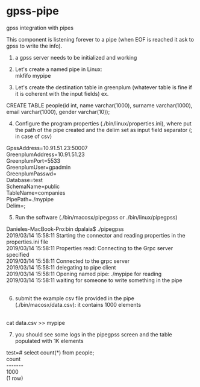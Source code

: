 # gpss-pipe
gpss integration with pipes

This component is listening forever to a pipe (when EOF is reached it ask to gpss to write the info). </br>

1) a gpss server needs to be initialized and working </br>

2) Let's create a named pipe in Linux: </br>
mkfifo mypipe <br>

3) Let's create the destination table in greenplum (whatever table is fine if it is coherent with the input fields) ex. </br>

CREATE TABLE people(id int, name varchar(1000), surname varchar(1000), email varchar(1000), gender varchar(10)); </br>

4) Configure the program properties (./bin/linux/properties.ini), where put the path of the pipe created and the delim set as input field separator (; in case of csv) </br>

GpssAddress=10.91.51.23:50007</br>
GreenplumAddress=10.91.51.23</br>
GreenplumPort=5533</br>
GreenplumUser=gpadmin</br>
GreenplumPasswd=</br>
Database=test</br>
SchemaName=public</br>
TableName=companies</br>
PipePath=./mypipe</br>
Delim=;</br>

5) Run the software (./bin/macosx/pipegpss or ./bin/linux/pipegpss) </br>

Danieles-MacBook-Pro:bin dpalaia$ ./pipegpss</br>
2019/03/14 15:58:11 Starting the connector and reading properties in the properties.ini file</br>
2019/03/14 15:58:11 Properties read: Connecting to the Grpc server specified</br>
2019/03/14 15:58:11 Connected to the grpc server</br>
2019/03/14 15:58:11 delegating to pipe client</br>
2019/03/14 15:58:11 Opening named pipe: ./mypipe for reading</br>
2019/03/14 15:58:11 waiting for someone to write something in the pipe</br></br>

6) submit the example csv file provided in the pipe (./bin/macosx/data.csv): it contains 1000 elements </br></br>

cat data.csv >> mypipe </br>

7) you should see some logs in the pipegpss screen and the table populated with 1K elements </br>

test=# select count(*) from people;</br>
 count </br>
-------</br>
  1000</br>
(1 row)</br>
